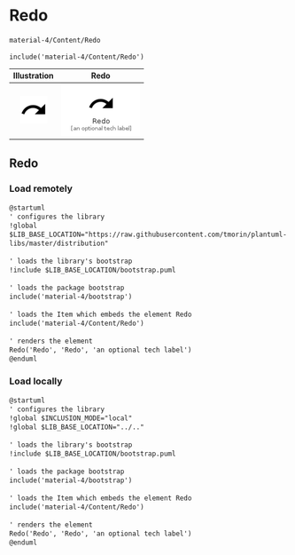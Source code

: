 # Redo


```text
material-4/Content/Redo
```

```text
include('material-4/Content/Redo')
```



| Illustration | Redo |
| :---: | :---: |
| ![illustration for Illustration](../../material-4/Content/Redo.png) | ![illustration for Redo](../../material-4/Content/Redo.Local.png) |




## Redo

### Load remotely
```plantuml
@startuml
' configures the library
!global $LIB_BASE_LOCATION="https://raw.githubusercontent.com/tmorin/plantuml-libs/master/distribution"

' loads the library's bootstrap
!include $LIB_BASE_LOCATION/bootstrap.puml

' loads the package bootstrap
include('material-4/bootstrap')

' loads the Item which embeds the element Redo
include('material-4/Content/Redo')

' renders the element
Redo('Redo', 'Redo', 'an optional tech label')
@enduml
```

### Load locally
```plantuml
@startuml
' configures the library
!global $INCLUSION_MODE="local"
!global $LIB_BASE_LOCATION="../.."

' loads the library's bootstrap
!include $LIB_BASE_LOCATION/bootstrap.puml

' loads the package bootstrap
include('material-4/bootstrap')

' loads the Item which embeds the element Redo
include('material-4/Content/Redo')

' renders the element
Redo('Redo', 'Redo', 'an optional tech label')
@enduml
```

